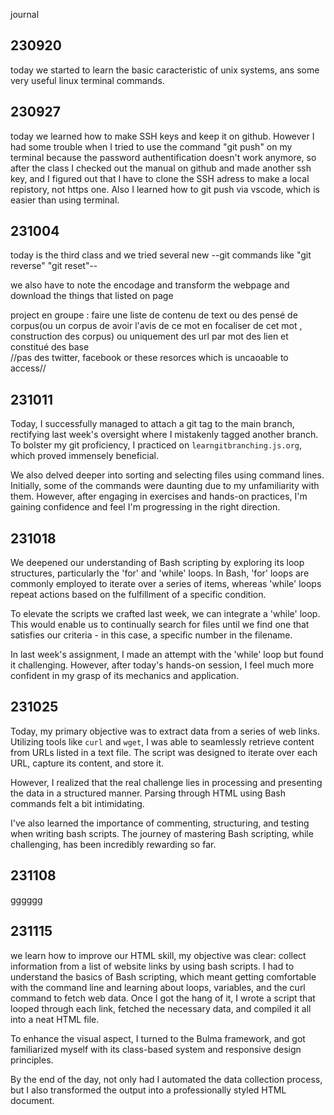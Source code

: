journal 
## 230920 
today we started to learn the basic caracteristic of unix systems, ans some very useful linux terminal commands.

## 230927
today we learned how to make SSH keys and keep it on github.
However I had some trouble when I tried to use the command "git push" on my terminal because the password authentification doesn't work anymore, so after the class I checked out the manual on github and made another ssh key, and I figured out that I have to clone the SSH adress to make a local repistory, not https one. Also I learned how to git push via vscode, which is easier than using terminal.

## 231004
today is the third class and we tried several new --git commands like "git reverse" "git reset"--

we also have to note the encodage and transform the webpage and download the things that listed on page

project en groupe : 
faire une liste de contenu de text ou des pensé de corpus(ou un corpus de avoir l'avis de ce mot en focaliser de cet mot , construction des corpus)
ou uniquement des url par mot des lien et constitué des base  
//pas des twitter, facebook or these resorces which is uncaoable to access//

## 231011
Today, I successfully managed to attach a git tag to the main branch, rectifying last week's oversight where I mistakenly tagged another branch. To bolster my git proficiency, I practiced on `learngitbranching.js.org`, which proved immensely beneficial.

We also delved deeper into sorting and selecting files using command lines. Initially, some of the commands were daunting due to my unfamiliarity with them. However, after engaging in exercises and hands-on practices, I'm gaining confidence and feel I'm progressing in the right direction.

## 231018
We deepened our understanding of Bash scripting by exploring its loop structures, particularly the 'for' and 'while' loops. In Bash, 'for' loops are commonly employed to iterate over a series of items, whereas 'while' loops repeat actions based on the fulfillment of a specific condition.

To elevate the scripts we crafted last week, we can integrate a 'while' loop. This would enable us to continually search for files until we find one that satisfies our criteria - in this case, a specific number in the filename.

In last week's assignment, I made an attempt with the 'while' loop but found it challenging. However, after today's hands-on session, I feel much more confident in my grasp of its mechanics and application.

## 231025
Today, my primary objective was to extract data from a series of web links. Utilizing tools like `curl` and `wget`, I was able to seamlessly retrieve content from URLs listed in a text file. The script was designed to iterate over each URL, capture its content, and store it.

However, I realized that the real challenge lies in processing and presenting the data in a structured manner. Parsing through HTML using Bash commands felt a bit intimidating.

I've also learned the importance of commenting, structuring, and testing when writing bash scripts. The journey of mastering Bash scripting, while challenging, has been incredibly rewarding so far.

## 231108
gggggg
## 231115
we learn how to improve our HTML skill, my objective was clear: collect information from a list of website links by using bash scripts.  I had to understand the basics of Bash scripting, which meant getting comfortable with the command line and learning about loops, variables, and the curl command to fetch web data. Once I got the hang of it, I wrote a script that looped through each link, fetched the necessary data, and compiled it all into a neat HTML file.

To enhance the visual aspect, I turned to the Bulma framework, and got familiarized myself with its class-based system and responsive design principles. 

By the end of the day, not only had I automated the data collection process, but I also transformed the output into a professionally styled HTML document. 